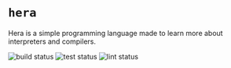 # `hera`

Hera is a simple programming language made to learn more about interpreters and compilers.

![build status](https://github.com/tejasag/hera/actions/workflows/build.yml/badge.svg)
![test status](https://github.com/tejasag/hera/actions/workflows/test.yml/badge.svg)
![lint status](https://github.com/tejasag/hera/actions/workflows/lint.yml/badge.svg)

